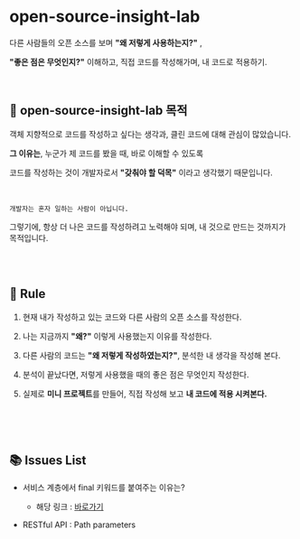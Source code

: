 # open-source-insight-lab

다른 사람들의 오픈 소스를 보며 **"왜 저렇게 사용하는지?"** , 

**"좋은 점은 무엇인지?"** 이해하고, 직접 코드를 작성해가며, 내 코드로 적용하기.

<br/>



## 🚀 open-source-insight-lab 목적

객체 지향적으로 코드를 작성하고 싶다는 생각과, 클린 코드에 대해 관심이 많았습니다. 


**그 이유는**, 누군가 제 코드를 봤을 때, 바로 이해할 수 있도록 

코드를 작성하는 것이 개발자로서 **"갖춰야 할 덕목"** 이라고 생각했기 때문입니다. 

<br/>

```
개발자는 혼자 일하는 사람이 아닙니다.
```

그렇기에, 항상 더 나은 코드를 작성하려고 노력해야 되며, 
내 것으로 만드는 것까지가 목적입니다.


<br/><br/>


## 🎯 Rule


1. 현재 내가 작성하고 있는 코드와 다른 사람의 오픈 소스를 작성한다.

2. 나는 지금까지 **"왜?"** 이렇게 사용했는지 이유를 작성한다.

3. 다른 사람의 코드는 **"왜 저렇게 작성하였는지?"**, 분석한 내 생각을 작성해 본다.

4. 분석이 끝났다면, 저렇게 사용했을 때의 좋은 점은 무엇인지 작성한다.

5. 실제로 **미니 프로젝트**를 만들어, 직접 작성해 보고 **내 코드에 적용 시켜본다.**


<br/><br/><br/>


## 📚 Issues List

- 서비스 계층에서 final 키워드를 붙여주는 이유는?

    - 해당 링크 : [바로가기](https://github.com/mingseok/open-source-insight-lab/blob/main/%EC%84%9C%EB%B9%84%EC%8A%A4%20%EA%B3%84%EC%B8%B5%EC%97%90%EC%84%9C%20final%20%ED%82%A4%EC%9B%8C%EB%93%9C%EB%A5%BC%20%EB%B6%99%EC%97%AC%EC%A3%BC%EB%8A%94%20%EC%9D%B4%EC%9C%A0/%EC%BD%94%EB%93%9C_%EB%B9%84%EA%B5%90.md)
 
- RESTful API : Path parameters

